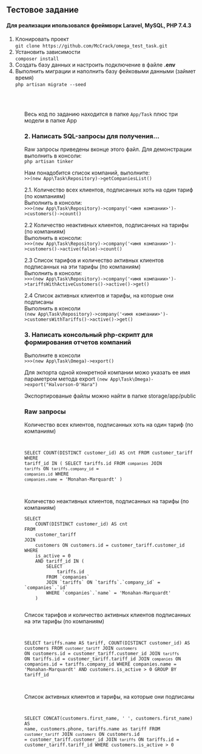 <h2>Тестовое задание</h2>

<h4>Для реализации ипользовался фреймворк Laravel, MySQL, PHP 7.4.3</h4>

<ol>
    <li>
        Клонировать проект
        <br>
        <code>git clone https://github.com/McCrack/omega_test_task.git</code>
    </code>

   <li>Установить зависимости
        <br>
        <code>composer install</code>
   </li>

   <li>Создать базу данных и настроить подключение в файле <b>.env</b></li>

   <li>
        Выполнить миграции и наполнить базу фейковыми данными (займет время)
        <br>
        <code>php artisan migrate --seed</code>
   </li>
<ol>
    <br><br>
    <p>Весь код по заданию находится в папке <code>App/Task</code> плюс три модели в папке App<p>
<h3>2. Написать SQL-запросы для получения...</h3>
<p>
    Raw запросы приведены вконце этого файл. Для демонстрации выполнить в консоли:
    <br>
    <code>php artisan tinker</code>
</p>
<p>
   Нам понадобится список компаний, выполните:
    <br>
   <code>>>(new App\Task\Repository)->getCompaniesList()</code>
</p>



<p>
    2.1. Количество всех клиентов, подписанных хоть на один тариф (по компаниям)
   <br>
   Выполнить в консоли:
   <br>
   <code>>>>(new App\Task\Repository)->company('<имя компании>')->customers()->count()</code>
</p>
<p>
2.2  Количество неактивных клиентов, подписанных на тарифы (по компаниям)
	<br>
    Выполнить в консоли:
    <br>
    <code>>>>(new App\Task\Repository)->company('<имя компании>')->customers()->active(false)->count()</code>
</p>
<p>
2.3 Список тарифов и количество активных клиентов подписанных на эти тарифы (по 	компаниям)
    <br>
    Выполнить в консоли:
    <br>
    <code>>>>(new App\Task\Repository)->company('<имя компании>')->tariffsWithActiveCustomers()->active()->get()</code>
</p>
<p>
    2.4 Список активных клиентов и тарифы, на которые они подписаны
    <br>
    Выполнить  в консоли
    <br>
    <code>(new App\Task\Repository)->company('<имя компании>')->customersWithTariffs()->active()->get()</code>
</p>
<h3>3. Написать консольный php-скрипт для формирования отчетов компаний</h3>
<p>
    Выполните в консоли
    <br>
    <code>>>>(new App\Task\Omega)->export()</code>
</p>
<p>
    Для экпорта одной конкретной компании можо указать ее имя параметром метода export
    <code>(new App\Task\Omega)->export("Halvorson-O'Hara")</code>
</p>
<p>
Экспортированые файлы можно найти в папке storage/app/public
</p>

<h3>Raw запросы</h3>

<p>
Количество всех клиентов, подписанных хоть на один тариф (по компаниям)
<br>
<code>
    
SELECT
	COUNT(DISTINCT customer_id) AS cnt
FROM
	customer_tariff
WHERE
    tariff_id IN (
	    SELECT
		    tariffs.id
	    FROM `companies`
	    JOIN `tariffs` ON `tariffs`.`company_id` = `companies`.`id`
        WHERE `companies`.`name` = 'Monahan-Marquardt'
    )
    
</code>
</p>


<p>
Количество неактивных клиентов, подписанных на тарифы (по компаниям)
<br>
<code>
SELECT
	COUNT(DISTINCT customer_id) AS cnt
FROM
	customer_tariff
JOIN
	customers ON customers.id = customer_tariff.customer_id
WHERE
    is_active = 0
    AND tariff_id IN (
	    SELECT
		    tariffs.id
	    FROM `companies`
	    JOIN `tariffs` ON `tariffs`.`company_id` = `companies`.`id`
        WHERE `companies`.`name` = 'Monahan-Marquardt'
    )
    
</code>
</p>



<p>
Список тарифов и количество активных клиентов подписанных на эти тарифы (по 	компаниям)
<br>
<code>

SELECT
    tariffs.name AS tariff,
    COUNT(DISTINCT customer_id) AS customers
FROM
    `customer_tariff`
JOIN
    `customers` ON customers.id = customer_tariff.customer_id
JOIN
    `tariffs` ON tariffs.id = customer_tariff.tariff_id
JOIN
    `companies` ON companies.id = tariffs.company_id
WHERE
    companies.name = 'Monahan-Marquardt'
    AND customers.is_active > 0
GROUP BY tariff_id

</code>
</p>


<p>
Список активных клиентов и тарифы, на которые они подписаны
<br>
<code>

SELECT
    CONCAT(customers.first_name, ' ', customers.first_name) AS name,
    customers.phone,
    tariffs.name as tariff
FROM
    `customer_tariff`
JOIN
    `customers` ON customers.id = customer_tariff.customer_id
JOIN
    `tariffs` ON tariffs.id = customer_tariff.tariff_id
WHERE
    customers.is_active > 0
    
</code>
</p>
